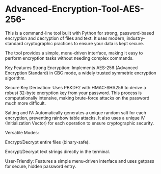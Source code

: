 # Advanced-Encryption-Tool-AES-256-
This is a command-line tool built with Python for strong, password-based encryption and decryption of files and text. It uses modern, industry-standard cryptographic practices to ensure your data is kept secure.

The tool provides a simple, menu-driven interface, making it easy to perform encryption tasks without needing complex commands.

Key Features
Strong Encryption: Implements AES-256 (Advanced Encryption Standard) in CBC mode, a widely trusted symmetric encryption algorithm.

Secure Key Derivation: Uses PBKDF2 with HMAC-SHA256 to derive a robust 32-byte encryption key from your password. This process is computationally intensive, making brute-force attacks on the password much more difficult.

Salting and IV: Automatically generates a unique random salt for each encryption, preventing rainbow table attacks. It also uses a unique IV (Initialization Vector) for each operation to ensure cryptographic security.

Versatile Modes:

Encrypt/Decrypt entire files (binary-safe).

Encrypt/Decrypt text strings directly in the terminal.

User-Friendly: Features a simple menu-driven interface and uses getpass for secure, hidden password entry.
